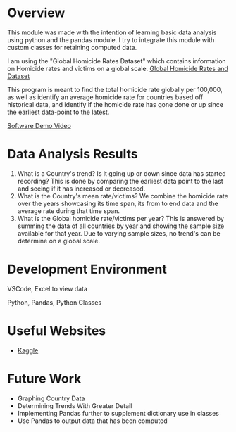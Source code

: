 # Overview

This module was made with the intention of learning basic data analysis using python and the pandas module. I try to integrate this module with custom classes for retaining computed data.

I am using the "Global Homicide Rates Dataset" which contains information on Homicide rates and victims on a global scale.
[Global Homicide Rates and Dataset](https://www.kaggle.com/datasets/programmerrdai/homicides)

This program is meant to find the total homicide rate globally per 100,000, as well as identify an average homicide rate for countries based off historical data, and identify if the homicide rate has gone done or up since the earliest data-point to the latest.


[Software Demo Video](https://youtu.be/TqlXZ2O1yLY?si=dY_Oj_W4DfocOKL3)

# Data Analysis Results

1. What is a Country's trend? Is it going up or down since data has started recording?
    This is done by comparing the earliest data point to the last and seeing if it has increased or decreased.
2. What is the Country's mean rate/victims?
    We combine the homicide rate over the years showcasing its time span, its from to end data and the average rate during that time span.
3. What is the Global homicide rate/victims per year?
    This is answered by summing the data of all countries by year and showing the sample size available for that year. Due to varying sample sizes, no trend's can be determine on a global scale.

# Development Environment

VSCode, Excel to view data

Python, Pandas, Python Classes

# Useful Websites

* [Kaggle](https://www.kaggle.com/)

# Future Work

* Graphing Country Data
* Determining Trends With Greater Detail
* Implementing Pandas further to supplement dictionary use in classes
* Use Pandas to output data that has been computed